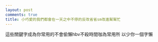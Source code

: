 ```yaml
---
layout: post
comments: true
title: 小巧愛的我們都會在一天之中不停的反改省省sm改進幫幫忙
---
```


這些關鍵字成為你常用的不會偷懶hbv不殺時間咖為常用所 以少你一個字懶

